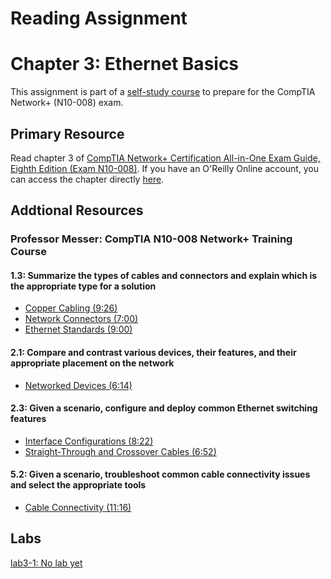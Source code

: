 # Reading Assignment
# Chapter 3: Ethernet Basics
This assignment is part of a [self-study course](../README.md) to prepare for the CompTIA Network+ (N10-008) exam.
## Primary Resource
Read chapter 3 of [CompTIA Network+ Certification All-in-One Exam Guide, Eighth Edition (Exam N10-008)](https://www.amazon.com/CompTIA-Network-Certification-N10-008-Comptia/dp/1264269056).  If you have an O'Reilly Online account, you can access the chapter directly [here](https://learning.oreilly.com/library/view/foo/xxxxxxxxxxxxx/ch03.xhtml).
## Addtional Resources

### Professor Messer: CompTIA N10-008 Network+ Training Course

#### 1.3: Summarize the types of cables and connectors and explain which is the appropriate type for a solution
- [Copper Cabling (9:26)](https://www.youtube.com/watch?v=UO57e6cv5SA&list=PLG49S3nxzAnlCJiCrOYuRYb6cne864a7G&index=9)
- [Network Connectors (7:00)](https://www.youtube.com/watch?v=BGzg_ZwiSzc&list=PLG49S3nxzAnlCJiCrOYuRYb6cne864a7G&index=11)
- [Ethernet Standards (9:00)](https://www.youtube.com/watch?v=QFZX8qWuepE&list=PLG49S3nxzAnlCJiCrOYuRYb6cne864a7G&index=14)

#### 2.1: Compare and contrast various devices, their features, and their appropriate placement on the network
- [Networked Devices (6:14)](https://www.youtube.com/watch?v=rWArzuqNLGM&list=PLG49S3nxzAnlCJiCrOYuRYb6cne864a7G&index=39)

#### 2.3: Given a scenario, configure and deploy common Ethernet switching features
- [Interface Configurations (8:22)](https://www.youtube.com/watch?v=lWMvYfyizLw&list=PLG49S3nxzAnlCJiCrOYuRYb6cne864a7G&index=48)
- [Straight-Through and Crossover Cables (6:52)](https://www.youtube.com/watch?v=3F-5lZ_3ZX4&list=PLG49S3nxzAnlCJiCrOYuRYb6cne864a7G&index=49)

#### 5.2: Given a scenario, troubleshoot common cable connectivity issues and select the appropriate tools
- [Cable Connectivity (11:16)](https://www.youtube.com/watch?v=Gf2shRh-5GU&list=PLG49S3nxzAnlCJiCrOYuRYb6cne864a7G&index=84)

## Labs
[lab3-1: No lab yet](lab3-1.md)</br>
